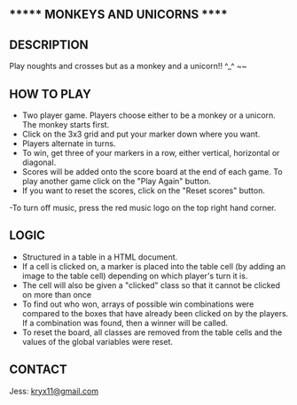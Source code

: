 ***** MONKEYS AND UNICORNS ****
----------------------------------

DESCRIPTION
----------------------------
Play noughts and crosses but as a monkey and a unicorn!! ^_^ ~~



HOW TO PLAY
---------------
- Two player game. Players choose either to be a monkey or a unicorn. The monkey starts first.
- Click on the 3x3 grid and put your marker down where you want.
- Players alternate in turns.
- To win, get three of your markers in a row, either vertical, horizontal or diagonal.
- Scores will be added onto the score board at the end of each game. To play another game click on the "Play Again" button.
- If you want to reset the scores, click on the "Reset scores" button.

-To turn off music, press the red music logo on the top right hand corner.

LOGIC
----------------
- Structured in a table in a HTML document.
- If a cell is clicked on, a marker is placed into the table cell (by adding an image to the table cell) depending on which player's turn it is.
- The cell will also be given a "clicked" class so that it cannot be clicked on more than once
- To find out who won, arrays of possible win combinations were compared to the boxes that have already been clicked on by the players. If a combination was found, then a winner will be called.
- To reset the board, all classes are removed from the table cells and the values of the global variables were reset.


CONTACT
----------------
Jess: kryx11@gmail.com
